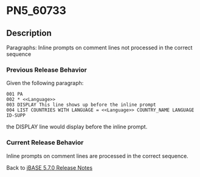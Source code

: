 # PN5_60733

<PageHeader />

## Description

Paragraphs: Inline prompts on comment lines not processed in the correct sequence

### Previous Release Behavior

Given the following paragraph:

```
001 PA
002 * <<Language>>
003 DISPLAY This line shows up before the inline prompt
004 LIST COUNTRIES WITH LANGUAGE = <<Language>> COUNTRY_NAME LANGUAGE ID-SUPP
```

the DISPLAY line would display before the inline prompt.

### Current Release Behavior

Inline prompts on comment lines are processed in the correct sequence.

Back to [jBASE 5.7.0 Release Notes](./../README.md)
  
<PageFooter />
